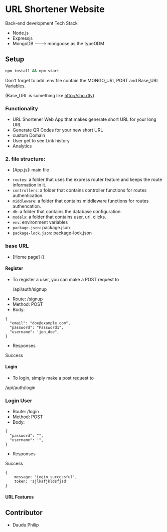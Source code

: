 # URL Shortener Website
Back-end development Tech Stack
* Node.js
* Expressjs
* MongoDB  ---> mongoose as the typeODM



## Setup

```bash
npm install && npm start
```

Don't forget to add .env file contain the MONGO_URI, PORT and Base_URL Variables.

(Base_URL is something like http://sho.rtly)

### Functionality
- URL Shortener Web App that makes generate short URL for your  long URL
- Generate QR Codes for your new short URL
- custom Domain 
- User get to see Link history
- Analytics


### 2. file structure:

  - [App.js]: main file
  + `routes`: a folder that uses the express router feature and keeps the route information in it.
  + `controllers`: a folder that contains controller functions for routes authentication.
  + `middleware`: a folder that contains middleware functions for routes authencation.
  + `db`: a folder that contains the database configuration.
  + `models`: a folder that contains user, url, clicks.
  + `env`: environment variables
  + `package.json`: package.json
  + `package-lock.json`: package-lock.json



### base URL
  - [Home page] ()

#### Register 

* To register a user, you can make a POST request to

  /api/auth/signup

- Route: /signup
- Method: POST
- Body: 
```
{
  "email": "doe@example.com",
  "password": "Password1",
  "username": 'jon_doe",
}
```

- Responses

Success

  
#### Login

* To login, simply make a post request to

/api/auth/login

### Login User

- Route: /login
- Method: POST
- Body: 
```
{
  "password": "",
  "username": '",
}
```

- Responses

Success
```
{
    message: 'Login successful',
    token: 'sjlkafjkldsfjsd'
}
```


#### URL Features

   

   



## Contributor
   - Daudu Philip


